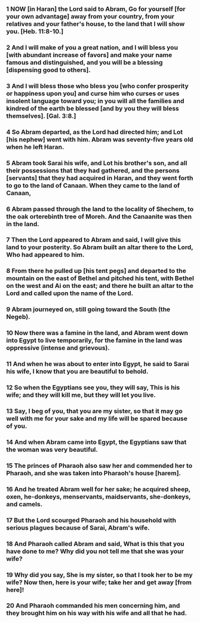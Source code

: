 ### 1 NOW [in Haran] the Lord said to Abram, Go for yourself [for your own advantage] away from your country, from your relatives and your father's house, to the land that I will show you. [Heb. 11:8-10.]

### 2 And I will make of you a great nation, and I will bless you [with abundant increase of favors] and make your name famous and distinguished, and you will be a blessing [dispensing good to others].

### 3 And I will bless those who bless you [who confer prosperity or happiness upon you] and curse him who curses or uses insolent language toward you; in you will all the families and kindred of the earth be blessed [and by you they will bless themselves]. [Gal. 3:8.]

### 4 So Abram departed, as the Lord had directed him; and Lot [his nephew] went with him. Abram was seventy-five years old when he left Haran.

### 5 Abram took Sarai his wife, and Lot his brother's son, and all their possessions that they had gathered, and the persons [servants] that they had acquired in Haran, and they went forth to go to the land of Canaan. When they came to the land of Canaan,

### 6 Abram passed through the land to the locality of Shechem, to the oak orterebinth tree of Moreh. And the Canaanite was then in the land.

### 7 Then the Lord appeared to Abram and said, I will give this land to your posterity. So Abram built an altar there to the Lord, Who had appeared to him.

### 8 From there he pulled up [his tent pegs] and departed to the mountain on the east of Bethel and pitched his tent, with Bethel on the west and Ai on the east; and there he built an altar to the Lord and called upon the name of the Lord.

### 9 Abram journeyed on, still going toward the South (the Negeb).

### 10 Now there was a famine in the land, and Abram went down into Egypt to live temporarily, for the famine in the land was oppressive (intense and grievous).

### 11 And when he was about to enter into Egypt, he said to Sarai his wife, I know that you are beautiful to behold.

### 12 So when the Egyptians see you, they will say, This is his wife; and they will kill me, but they will let you live.

### 13 Say, I beg of you, that you are my sister, so that it may go well with me for your sake and my life will be spared because of you.

### 14 And when Abram came into Egypt, the Egyptians saw that the woman was very beautiful.

### 15 The princes of Pharaoh also saw her and commended her to Pharaoh, and she was taken into Pharaoh's house [harem].

### 16 And he treated Abram well for her sake; he acquired sheep, oxen, he-donkeys, menservants, maidservants, she-donkeys, and camels.

### 17 But the Lord scourged Pharaoh and his household with serious plagues because of Sarai, Abram's wife.

### 18 And Pharaoh called Abram and said, What is this that you have done to me? Why did you not tell me that she was your wife?

### 19 Why did you say, She is my sister, so that I took her to be my wife? Now then, here is your wife; take her and get away [from here]!

### 20 And Pharaoh commanded his men concerning him, and they brought him on his way with his wife and all that he had.